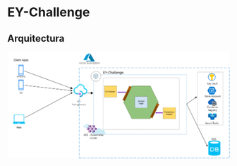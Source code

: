 # EY-Challenge

## Arquitectura

![Arquitectura PLIN](./docs/architecture/EY-Challenge-Solution-Diagram.png)